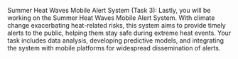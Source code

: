  Summer Heat Waves Mobile Alert System (Task 3):
   Lastly, you will be working on the Summer Heat Waves Mobile Alert System. With climate change exacerbating heat-related risks, 
   this system aims to provide timely alerts to the public, helping them stay safe during extreme heat events. Your task includes data analysis,
   developing predictive models, and integrating the system with mobile platforms for widespread dissemination of alerts.
